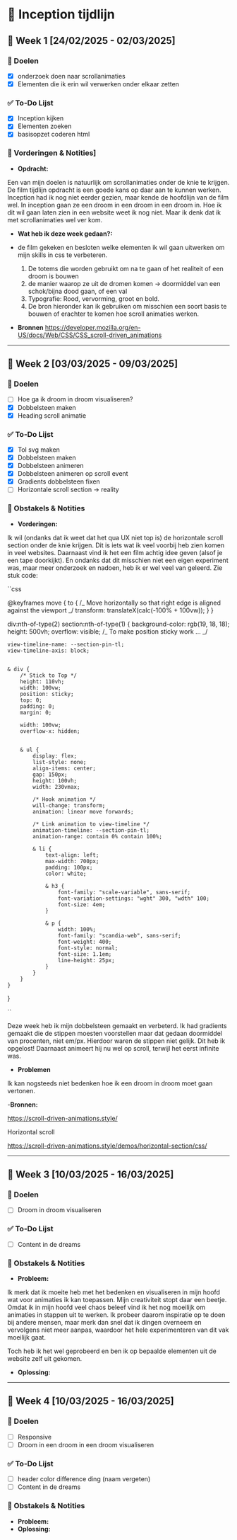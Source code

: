 # 📌 Inception tijdlijn

## 📅 Week 1 [24/02/2025 - 02/03/2025]

### 🎯 Doelen

- [x] onderzoek doen naar scrollanimaties
- [x] Elementen die ik erin wil verwerken onder elkaar zetten

### ✅ To-Do Lijst

- [x] Inception kijken
- [x] Elementen zoeken
- [x] basisopzet coderen html

### 📝 Vorderingen & Notities]

- **Opdracht:**

Een van mijn doelen is natuurlijk om scrollanimaties onder de knie te krijgen. De film tijdlijn opdracht is een goede kans op daar aan te kunnen werken. Inception had ik nog niet eerder gezien, maar kende de hoofdlijn van de film wel. In inception gaan ze een droom in een droom in een droom in. Hoe ik dit wil gaan laten zien in een website weet ik nog niet. Maar ik denk dat ik met scrollanimaties wel ver kom.

- **Wat heb ik deze week gedaan?:**

- de film gekeken en besloten welke elementen ik wil gaan uitwerken om mijn skills in css te verbeteren.

  1. De totems die worden gebruikt om na te gaan of het realiteit of een droom is bouwen
  2. de manier waarop ze uit de dromen komen -> doormiddel van een schok/bijna dood gaan, of een val
  3. Typografie: Rood, vervorming, groot en bold.
  4. De bron hieronder kan ik gebruiken om misschien een soort basis te bouwen of erachter te komen hoe scroll animaties werken.

- **Bronnen**
  https://developer.mozilla.org/en-US/docs/Web/CSS/CSS_scroll-driven_animations

---

## 📅 Week 2 [03/03/2025 - 09/03/2025]

### 🎯 Doelen

- [ ] Hoe ga ik droom in droom visualiseren?
- [x] Dobbelsteen maken
- [x] Heading scroll animatie

### ✅ To-Do Lijst

- [x] Tol svg maken
- [x] Dobbelsteen maken
- [x] Dobbelsteen animeren
- [x] Dobbelsteen animeren op scroll event
- [x] Gradients dobbelsteen fixen
- [ ] Horizontale scroll section -> reality

### 📝 Obstakels & Notities

- **Vorderingen:**

Ik wil (ondanks dat ik weet dat het qua UX niet top is) de horizontale scroll section onder de knie krijgen. Dit is iets wat ik veel voorbij heb zien komen in veel websites. Daarnaast vind ik het een film achtig idee geven (alsof je een tape doorkijkt). En ondanks dat dit misschien niet een eigen experiment was, maar meer onderzoek en nadoen, heb ik er wel veel van geleerd. Zie stuk code:

``css

@keyframes move {
to {
/_ Move horizontally so that right edge is aligned against the viewport _/
transform: translateX(calc(-100% + 100vw));
}
}

div:nth-of-type(2) section:nth-of-type(1) {
background-color: rgb(19, 18, 18);
height: 500vh;
overflow: visible; /_ To make position sticky work … _/

    view-timeline-name: --section-pin-tl;
    view-timeline-axis: block;


    & div {
        /* Stick to Top */
        height: 110vh;
        width: 100vw;
        position: sticky;
        top: 0;
        padding: 0;
        margin: 0;

        width: 100vw;
        overflow-x: hidden;


        & ul {
            display: flex;
            list-style: none;
            align-items: center;
            gap: 150px;
            height: 100vh;
            width: 230vmax;

            /* Hook animation */
            will-change: transform;
            animation: linear move forwards;

            /* Link animation to view-timeline */
            animation-timeline: --section-pin-tl;
            animation-range: contain 0% contain 100%;

            & li {
                text-align: left;
                max-width: 700px;
                padding: 100px;
                color: white;

                & h3 {
                    font-family: "scale-variable", sans-serif;
                    font-variation-settings: "wght" 300, "wdth" 100;
                    font-size: 4em;
                }

                & p {
                    width: 100%;
                    font-family: "scandia-web", sans-serif;
                    font-weight: 400;
                    font-style: normal;
                    font-size: 1.1em;
                    line-height: 25px;
                }
            }
        }
    }

}

``

Deze week heb ik mijn dobbelsteen gemaakt en verbeterd. Ik had gradients gemaakt die de stippen moesten voorstellen maar dat gedaan doormiddel van procenten, niet em/px. Hierdoor waren de stippen niet gelijk. Dit heb ik opgelost! Daarnaast animeert hij nu wel op scroll, terwijl het eerst infinite was.

- **Problemen**

Ik kan nogsteeds niet bedenken hoe ik een droom in droom moet gaan vertonen.

-**Bronnen:**

https://scroll-driven-animations.style/

Horizontal scroll

https://scroll-driven-animations.style/demos/horizontal-section/css/

---

## 📅 Week 3 [10/03/2025 - 16/03/2025]

### 🎯 Doelen

- [ ] Droom in droom visualiseren

### ✅ To-Do Lijst

- [ ] Content in de dreams

### 📝 Obstakels & Notities

- **Probleem:**

Ik merk dat ik moeite heb met het bedenken en visualiseren in mijn hoofd wat voor animaties ik kan toepassen. Mijn creativiteit stopt daar een beetje. Omdat ik in mijn hoofd veel chaos beleef vind ik het nog moeilijk om animaties in stappen uit te werken. Ik probeer daarom inspiratie op te doen bij andere mensen, maar merk dan snel dat ik dingen overneem en vervolgens niet meer aanpas, waardoor het hele experimenteren van dit vak moeilijk gaat.

Toch heb ik het wel geprobeerd en ben ik op bepaalde elementen uit de website zelf uit gekomen.

- **Oplossing:**

---

## 📅 Week 4 [10/03/2025 - 16/03/2025]

### 🎯 Doelen

- [ ] Responsive
- [ ] Droom in een droom in een droom visualiseren

### ✅ To-Do Lijst

- [ ] header color difference ding (naam vergeten)
- [ ] Content in de dreams

### 📝 Obstakels & Notities

- **Probleem:**
- **Oplossing:**
